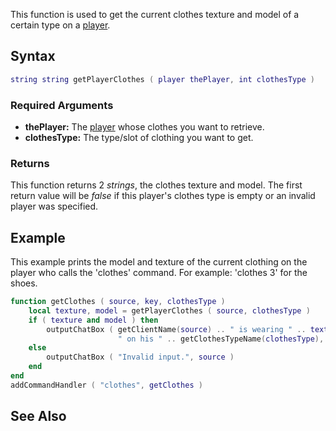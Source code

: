 This function is used to get the current clothes texture and model of a certain type on a [player](/player.md "wikilink").

Syntax
------

``` lua
string string getPlayerClothes ( player thePlayer, int clothesType )
```

### Required Arguments

-   **thePlayer:** The [player](/player.md "wikilink") whose clothes you want to retrieve.
-   **clothesType:** The type/slot of clothing you want to get.

### Returns

This function returns 2 *strings*, the clothes texture and model. The first return value will be *false* if this player's clothes type is empty or an invalid player was specified.

Example
-------

This example prints the model and texture of the current clothing on the player who calls the 'clothes' command. For example: 'clothes 3' for the shoes.

``` lua
function getClothes ( source, key, clothesType )
    local texture, model = getPlayerClothes ( source, clothesType )
    if ( texture and model ) then
        outputChatBox ( getClientName(source) .. " is wearing " .. texture .. " " .. model ..
                        " on his " .. getClothesTypeName(clothesType), source )
    else
        outputChatBox ( "Invalid input.", source )
    end
end
addCommandHandler ( "clothes", getClothes )
```

See Also
--------
